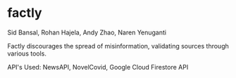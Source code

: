 # factly
Sid Bansal, Rohan Hajela, Andy Zhao, Naren Yenuganti

Factly discourages the spread of misinformation, validating sources through various tools.

API's Used: NewsAPI, NovelCovid, Google Cloud Firestore API
